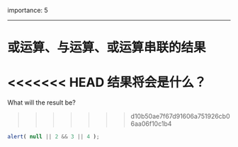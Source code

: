 importance: 5

---

# 或运算、与运算、或运算串联的结果

<<<<<<< HEAD
结果将会是什么？
=======
What will the result be?
>>>>>>> d10b50ae7f67d91606a751926cb06aa06f10c1b4

```js
alert( null || 2 && 3 || 4 );
```

